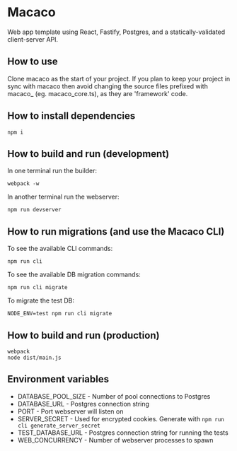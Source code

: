 # Macaco

Web app template using React, Fastify, Postgres, and a statically-validated client-server API.

## How to use

Clone macaco as the start of your project. If you plan to keep your project in
sync with macaco then avoid changing the source files prefixed with macaco_
(eg. macaco_core.ts), as they are 'framework' code.

## How to install dependencies

```
npm i
```

## How to build and run (development)

In one terminal run the builder:

```
webpack -w
```

In another terminal run the webserver:

```
npm run devserver
```

## How to run migrations (and use the Macaco CLI)

To see the available CLI commands:

```
npm run cli
```

To see the available DB migration commands:

```
npm run cli migrate
```

To migrate the test DB:

```
NODE_ENV=test npm run cli migrate
```

## How to build and run (production)

```
webpack
node dist/main.js
```

## Environment variables

 * DATABASE_POOL_SIZE - Number of pool connections to Postgres
 * DATABASE_URL - Postgres connection string
 * PORT - Port webserver will listen on
 * SERVER_SECRET - Used for encrypted cookies. Generate with `npm run cli generate_server_secret`
 * TEST_DATABASE_URL - Postgres connection string for running the tests
 * WEB_CONCURRENCY - Number of webserver processes to spawn
